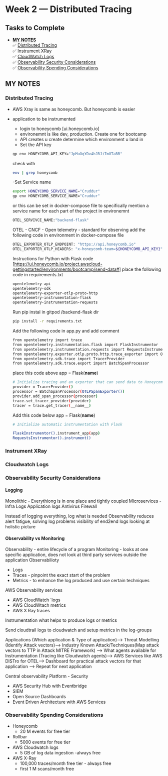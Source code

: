 # Week 2 — Distributed Tracing

## Tasks to Complete
- [**MY NOTES**](#my-notes)<br>
  ✅ [Distributed Tracing](#distributed-tracing)<br>
  ✅ [Instrument XRay](#instrument-xray)<br>
  ✅ [CloudWatch Logs](#cloudwatch-logs)<br>
  ✅ [Observability Security Considerations](#observability-security-considerations)<br>
  ✅ [Observability Spending Considerations](#observability-spending-considerations)<br>
## MY NOTES
### Distributed Tracing
 - AWS Xray is same as honeycomb. But honeycomb is easier
 - application to be instrumented 
   - login to honeycomb [ui.honeycomb.io]
   - environemnt  is like dev, production. Create one for bootcamp
   - API creates u create determine which environment u land in
   - Set the API key 
   ```sh
   gp env HONEYCOMB_API_KEY="JpMuOqYDv4hJRJiTm8TaBB"
   ```
   check with 
   ```sh
   env | grep honeycomb
   ```
   -Set Service name
   ```sh
   export HONEYCOMB_SERVICE_NAME="Cruddur"
   gp env HONEYCOMB_SERVICE_NAME="Cruddur"
   ```
   or this can be set in docker-compose file to specifically mention a service name for each part of the project in environemnt
   ```sh
   OTEL_SERVIVCE_NAME:"backend-flask"
   ```
   OTEL - CNCF - Open telemetry - standard for observing 
   add the following code in environment in docker-compose file
    ```sh
    OTEL_EXPORTER_OTLP_ENDPOINT: "https://api.honeycomb.io"
    OTEL_EXPORTER_OTLP_HEADERS: "x-honeycomb-team=${HONEYCOMB_API_KEY}"
    ```
   Instructions for Python with Flask code [https://ui.honeycomb.io/project.awscloud-gettingstarted/environments/bootcamp/send-data#]
   place the following code in requirements.txt
    ```sh
    opentelemetry-api 
    opentelemetry-sdk 
    opentelemetry-exporter-otlp-proto-http 
    opentelemetry-instrumentation-flask 
    opentelemetry-instrumentation-requests
    ```
  
   Run pip instal in gitpod /backend-flask dir
    ```sh
    pip install -r requirements.txt
    ```
   Add the following code in app.py and add comment 
    ```sh
    from opentelemetry import trace
    from opentelemetry.instrumentation.flask import FlaskInstrumentor
    from opentelemetry.instrumentation.requests import RequestsInstrumentor
    from opentelemetry.exporter.otlp.proto.http.trace_exporter import OTLPSpanExporter
    from opentelemetry.sdk.trace import TracerProvider
    from opentelemetry.sdk.trace.export import BatchSpanProcessor
    ```
  
   place this code above app = Flask(__name__)
    ```sh
    # Initialize tracing and an exporter that can send data to Honeycomb
    provider = TracerProvider()
    processor = BatchSpanProcessor(OTLPSpanExporter())
    provider.add_span_processor(processor)
    trace.set_tracer_provider(provider)
    tracer = trace.get_tracer(__name__)
     ```
     
   Add this code below app = Flask(__name__)
    ```sh
    # Initialize automatic instrumentation with Flask
    
    FlaskInstrumentor().instrument_app(app)
    RequestsInstrumentor().instrument()
    ```
   
    
  
### Instrument XRay

### Cloudwatch Logs

### Observability Security Considerations
#### Logging
Monolithic - Everythiong is in one place and tightly coupled
Microservices - 
Infra Logs
Application logs
Antivirus
Firewall

Instead of logging everything, log what is needed
Observability reduces alert fatigue, solving log problems
visibility of end2end logs
looking at holistic picture
#### Observability vs Monitoring
Observability - entire lifecycle of a program
Monitoring - looks at one specific application, does not look at third party services outside the application
Observabilioty 
  - Logs 
  - Traces - pinpoint the exact start of the problem
  - Metrics - to enhance the log produced and use certain techniques 

AWS Observability services
  - AWS CloudWatch `logs
  - AWS CloudWtach metrics
  - AWS X Ray traces

Instrumentation
what helps to produce logs or metrics


Send cloudtrail logs to cloudwatch and setup metrics in the log-groups


Applications (Which application & Type of application)--> 
      Threat Modelling (Identify Attack vectors)--> 
            Industry Known Attack/Techniques(Map attack vectors to TTP in Attack MITRE Framework) --> 
                  What agents available for Instrumentation (Tracing like Cloudwatch agents)-->
                          AWS Services like AWS DISTro for OTEL-->
                          Dashboard for practical attack vectors for that application -->
                                Repeat for next application
 
 
Central observability Platform - Security
  - AWS Security Hub with Eventbridge
  - SIEM
  - Open Source Dashboards
  - Event Driven Architecture with AWS Services



### Observability Spending Considerations

  - Honeycomb
    - 20 M events for free tier
  - Rollbar
    - 5000 events for free tier
  - AWS Cloudwatch logs
    - 5 GB of log data ingestion -always free
  - AWS X-Ray
    - 100,000 traces/month free tier - always free
    - first 1 M scans/month free

